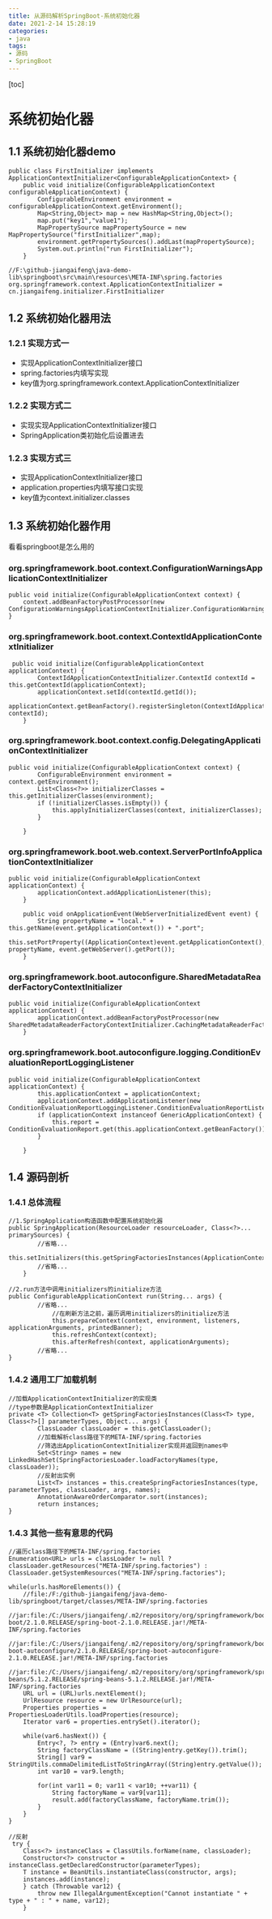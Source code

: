 ```yaml
---
title: 从源码解析SpringBoot-系统初始化器
date: 2021-2-14 15:28:19
categories: 
- java
tags:
- 源码
- SpringBoot
---
```


[toc]

# 系统初始化器
## 1.1 系统初始化器demo

```
public class FirstInitializer implements ApplicationContextInitializer<ConfigurableApplicationContext> {
    public void initialize(ConfigurableApplicationContext configurableApplicationContext) {
        ConfigurableEnvironment environment = configurableApplicationContext.getEnvironment();
        Map<String,Object> map = new HashMap<String,Object>();
        map.put("key1","value1");
        MapPropertySource mapPropertySource = new MapPropertySource("firstInitializer",map);
        environment.getPropertySources().addLast(mapPropertySource);
        System.out.println("run FirstInitializer");
    }

//F:\github-jiangaifeng\java-demo-lib\springboot\src\main\resources\META-INF\spring.factories
org.springframework.context.ApplicationContextInitializer = cn.jiangaifeng.initializer.FirstInitializer
```
## 1.2 系统初始化器用法
### 1.2.1 实现方式一
- 实现ApplicationContextInitializer接口
- spring.factories内填写实现
- key值为org.springframework.context.ApplicationContextInitializer

### 1.2.2 实现方式二
- 实现实现ApplicationContextInitializer接口
- SpringApplication类初始化后设置进去

### 1.2.3 实现方式三
- 实现ApplicationContextInitializer接口
- application.properties内填写接口实现
- key值为context.initializer.classes

## 1.3 系统初始化器作用
看看springboot是怎么用的
### org.springframework.boot.context.ConfigurationWarningsApplicationContextInitializer

```
public void initialize(ConfigurableApplicationContext context) {
    context.addBeanFactoryPostProcessor(new ConfigurationWarningsApplicationContextInitializer.ConfigurationWarningsPostProcessor(this.getChecks()));
}
```
### org.springframework.boot.context.ContextIdApplicationContextInitializer

```
 public void initialize(ConfigurableApplicationContext applicationContext) {
        ContextIdApplicationContextInitializer.ContextId contextId = this.getContextId(applicationContext);
        applicationContext.setId(contextId.getId());
        applicationContext.getBeanFactory().registerSingleton(ContextIdApplicationContextInitializer.ContextId.class.getName(), contextId);
    }
```

### org.springframework.boot.context.config.DelegatingApplicationContextInitializer

```
public void initialize(ConfigurableApplicationContext context) {
        ConfigurableEnvironment environment = context.getEnvironment();
        List<Class<?>> initializerClasses = this.getInitializerClasses(environment);
        if (!initializerClasses.isEmpty()) {
            this.applyInitializerClasses(context, initializerClasses);
        }

    }
```

### org.springframework.boot.web.context.ServerPortInfoApplicationContextInitializer

```
public void initialize(ConfigurableApplicationContext applicationContext) {
        applicationContext.addApplicationListener(this);
    }

    public void onApplicationEvent(WebServerInitializedEvent event) {
        String propertyName = "local." + this.getName(event.getApplicationContext()) + ".port";
        this.setPortProperty((ApplicationContext)event.getApplicationContext(), propertyName, event.getWebServer().getPort());
    }
```


### org.springframework.boot.autoconfigure.SharedMetadataReaderFactoryContextInitializer

```
public void initialize(ConfigurableApplicationContext applicationContext) {
        applicationContext.addBeanFactoryPostProcessor(new SharedMetadataReaderFactoryContextInitializer.CachingMetadataReaderFactoryPostProcessor());
    }
```


### org.springframework.boot.autoconfigure.logging.ConditionEvaluationReportLoggingListener

```
public void initialize(ConfigurableApplicationContext applicationContext) {
        this.applicationContext = applicationContext;
        applicationContext.addApplicationListener(new ConditionEvaluationReportLoggingListener.ConditionEvaluationReportListener());
        if (applicationContext instanceof GenericApplicationContext) {
            this.report = ConditionEvaluationReport.get(this.applicationContext.getBeanFactory());
        }

    }
```

## 1.4 源码剖析
### 1.4.1 总体流程
```
//1.SpringApplication构造函数中配置系统初始化器
public SpringApplication(ResourceLoader resourceLoader, Class<?>... primarySources) {
        //省略...
        this.setInitializers(this.getSpringFactoriesInstances(ApplicationContextInitializer.class));
        //省略...
    }
    
//2.run方法中调用initializers的initialize方法
public ConfigurableApplicationContext run(String... args) {
        //省略...
            //在刷新方法之前，遍历调用initializers的initialize方法
            this.prepareContext(context, environment, listeners, applicationArguments, printedBanner);
            this.refreshContext(context);
            this.afterRefresh(context, applicationArguments);
        //省略...  
}
```

### 1.4.2 通用工厂加载机制

```
//加载ApplicationContextInitializer的实现类
//type参数是ApplicationContextInitializer
private <T> Collection<T> getSpringFactoriesInstances(Class<T> type, Class<?>[] parameterTypes, Object... args) {
        ClassLoader classLoader = this.getClassLoader();
        //加载解析class路径下的META-INF/spring.factories
        //筛选出ApplicationContextInitializer实现并返回到names中
        Set<String> names = new LinkedHashSet(SpringFactoriesLoader.loadFactoryNames(type, classLoader));
        //反射出实例
        List<T> instances = this.createSpringFactoriesInstances(type, parameterTypes, classLoader, args, names);
        AnnotationAwareOrderComparator.sort(instances);
        return instances;
}
```

### 1.4.3 其他一些有意思的代码

```
//遍历class路径下的META-INF/spring.factories 
Enumeration<URL> urls = classLoader != null ? classLoader.getResources("META-INF/spring.factories") : ClassLoader.getSystemResources("META-INF/spring.factories");

while(urls.hasMoreElements()) {
    //file:/F:/github-jiangaifeng/java-demo-lib/springboot/target/classes/META-INF/spring.factories
    //jar:file:/C:/Users/jiangaifeng/.m2/repository/org/springframework/boot/spring-boot/2.1.0.RELEASE/spring-boot-2.1.0.RELEASE.jar!/META-INF/spring.factories
    //jar:file:/C:/Users/jiangaifeng/.m2/repository/org/springframework/boot/spring-boot-autoconfigure/2.1.0.RELEASE/spring-boot-autoconfigure-2.1.0.RELEASE.jar!/META-INF/spring.factories
    //jar:file:/C:/Users/jiangaifeng/.m2/repository/org/springframework/spring-beans/5.1.2.RELEASE/spring-beans-5.1.2.RELEASE.jar!/META-INF/spring.factories
    URL url = (URL)urls.nextElement();
    UrlResource resource = new UrlResource(url);
    Properties properties = PropertiesLoaderUtils.loadProperties(resource);
    Iterator var6 = properties.entrySet().iterator();

    while(var6.hasNext()) {
        Entry<?, ?> entry = (Entry)var6.next();
        String factoryClassName = ((String)entry.getKey()).trim();
        String[] var9 = StringUtils.commaDelimitedListToStringArray((String)entry.getValue());
        int var10 = var9.length;

        for(int var11 = 0; var11 < var10; ++var11) {
            String factoryName = var9[var11];
            result.add(factoryClassName, factoryName.trim());
        }
    }
}
```


```
//反射
 try {
    Class<?> instanceClass = ClassUtils.forName(name, classLoader);
    Constructor<?> constructor = instanceClass.getDeclaredConstructor(parameterTypes);
    T instance = BeanUtils.instantiateClass(constructor, args);
    instances.add(instance);
    } catch (Throwable var12) {
        throw new IllegalArgumentException("Cannot instantiate " + type + " : " + name, var12);
    }
```
